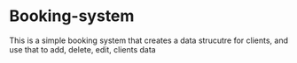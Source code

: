 # Booking-system
This is a simple booking system that creates a data strucutre for clients, and use that to add, delete, edit, clients data
